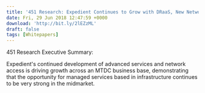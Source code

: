 ```yaml
---
title: '451 Research: Expedient Continues to Grow with DRaaS, New Network Capacity'
date: Fri, 29 Jun 2018 12:47:59 +0000
download: 'http://bit.ly/2lEZzML'
draft: false
tags: [Whitepapers]
---
```


451 Research Executive Summary:

Expedient's continued development of advanced services and network access is driving growth across an MTDC business base, demonstrating that the opportunity for managed services based in infrastructure continues to be very strong in the midmarket.